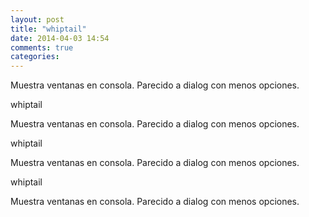 ```yaml
---
layout: post
title: "whiptail"
date: 2014-04-03 14:54
comments: true
categories: 
---
```

Muestra ventanas en consola. Parecido a dialog con menos opciones.

whiptail

Muestra ventanas en consola. Parecido a dialog con menos opciones.

whiptail

Muestra ventanas en consola. Parecido a dialog con menos opciones.

whiptail

Muestra ventanas en consola. Parecido a dialog con menos opciones.


